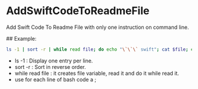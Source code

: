 # AddSwiftCodeToReadmeFile

Add Swift Code To Readme File with only one instruction on command line.

## Example:

``` bash
ls -1 | sort -r | while read file; do echo "\`\`\` swift"; cat $file; echo "\`\`\`; echo ""; done >> README.md
```

- ls -1 : Display one entry per line. 
- sort -r : Sort in reverse order.
- while read file : it creates file variable, read it and do it while read it.
- use for each line of bash code a ; 

